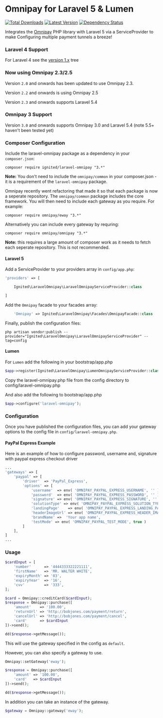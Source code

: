 Omnipay for Laravel 5 & Lumen
==============

[![Total Downloads](https://img.shields.io/packagist/dt/ignited/laravel-omnipay.svg)](https://packagist.org/packages/ignited/laravel-omnipay)
[![Latest Version](http://img.shields.io/packagist/v/ignited/laravel-omnipay.svg)](https://github.com/ignited/laravel-omnipay/releases)
[![Dependency Status](https://www.versioneye.com/php/ignited:laravel-omnipay/badge.svg)](https://www.versioneye.com/php/ignited:laravel-omnipay)

Integrates the [Omnipay](https://github.com/adrianmacneil/omnipay) PHP library with Laravel 5 via a ServiceProvider to make Configuring multiple payment tunnels a breeze!

### Laravel 4 Support

For Laravel 4 see the [version 1.x](https://github.com/ignited/laravel-omnipay/tree/1.1.0) tree

### Now using Omnipay 2.3/2.5
 
Version `2.0` and onwards has been updated to use Omnipay 2.3.

Version `2.2` and onwards is using Omnipay 2.5

Version `2.3` and onwards supports Laravel 5.4

### Omnipay 3 Support

Version `3.0` and onwards supports Omnipay 3.0 and Laravel 5.4 (note 5.5+ haven't been tested yet)

### Composer Configuration

Include the laravel-omnipay package as a dependency in your `composer.json`:

    composer require ignited/laravel-omnipay "3.*"
    
**Note:** You don't need to include the `omnipay/common` in your composer.json - it is a requirement of the `laravel-omnipay` package.

Omnipay recently went refactoring that made it so that each package is now a seperate repository. The `omnipay/common` package includes the core framework. You will then need to include each gateway as you require. For example:

    composer require omnipay/eway "3.*"
    
Alternatively you can include every gateway by requring:

    composer require omnipay/omnipay "3.*"

**Note:** this requires a large amount of composer work as it needs to fetch each seperate repository. This is not recommended.

#### Laravel 5

Add a ServiceProvider to your providers array in `config/app.php`:

```php
'providers' => [

	Ignited\LaravelOmnipay\LaravelOmnipayServiceProvider::class

]
```

Add the `Omnipay` facade to your facades array:

```php
	'Omnipay' => Ignited\LaravelOmnipay\Facades\OmnipayFacade::class
```

Finally, publish the configuration files:

```
php artisan vendor:publish --provider="Ignited\LaravelOmnipay\LaravelOmnipayServiceProvider" --tag=config
```

#### Lumen

For `Lumen` add the following in your bootstrap/app.php
```php
$app->register(Ignited\LaravelOmnipay\LumenOmnipayServiceProvider::class);
```

Copy the laravel-omnipay.php file from the config directory to config/laravel-omnipay.php

And also add the following to bootstrap/app.php
```php
$app->configure('laravel-omnipay');
```

### Configuration

Once you have published the configuration files, you can add your gateway options to the config file in `config/laravel-omnipay.php`.

#### PayPal Express Example
Here is an example of how to configure password, username and, signature with paypal express checkout driver

```php
...
'gateways' => [
    'paypal' => [
        'driver'  => 'PayPal_Express',
        'options' => [
            'username'  => env( 'OMNIPAY_PAYPAL_EXPRESS_USERNAME', '' ),
            'password'  => env( 'OMNIPAY_PAYPAL_EXPRESS_PASSWORD', '' ),
            'signature' => env( 'OMNIPAY_PAYPAL_EXPRESS_SIGNATURE', '' ),
            'solutionType' => env( 'OMNIPAY_PAYPAL_EXPRESS_SOLUTION_TYPE', '' ),
            'landingPage'    => env( 'OMNIPAY_PAYPAL_EXPRESS_LANDING_PAGE', '' ),
            'headerImageUrl' => env( 'OMNIPAY_PAYPAL_EXPRESS_HEADER_IMAGE_URL', '' ),
            'brandName' =>  'Your app name',
            'testMode' => env( 'OMNIPAY_PAYPAL_TEST_MODE', true )
        ]
    ],
]
...
```


### Usage

```php
$cardInput = [
	'number'      => '4444333322221111',
	'firstName'   => 'MR. WALTER WHITE',
	'expiryMonth' => '03',
	'expiryYear'  => '16',
	'cvv'         => '333',
];

$card = Omnipay::creditCard($cardInput);
$response = Omnipay::purchase([
	'amount'    => '100.00',
	'returnUrl' => 'http://bobjones.com/payment/return',
	'cancelUrl' => 'http://bobjones.com/payment/cancel',
	'card'      => $cardInput
])->send();

dd($response->getMessage());
```
    
This will use the gateway specified in the config as `default`.

However, you can also specify a gateway to use.

```php
Omnipay::setGateway('eway');

$response = Omnipay::purchase([
	'amount' => '100.00',
	'card'   => $cardInput
])->send();

dd($response->getMessage());
```
    
In addition you can take an instance of the gateway.

```php
$gateway = Omnipay::gateway('eway');
```
